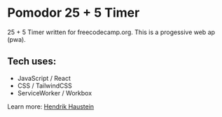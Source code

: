 # Pomodor 25 + 5 Timer

25 + 5 Timer written for freecodecamp.org. This is a progessive web ap (pwa).

## Tech uses:

* JavaScript / React
* CSS / TailwindCSS
* ServiceWorker / Workbox

Learn more: [Hendrik Haustein](https://haustein.in)